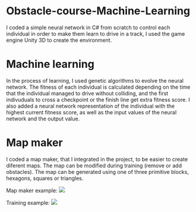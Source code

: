 # Obstacle-course-Machine-Learning
I coded a simple neural network in C# from scratch to control each individual in order to make them learn to drive in a track, I used the game engine Unity 3D to create the environment.

# Machine learning
In the process of learning, I used genetic algorithms to evolve the neural network. The fitness of each individual is calculated depending on the time that the individual managed to drive without colliding,
and the first indivuduals to cross a checkpoint or the finish line get extra fitness score. I also added a neural network representation of the individual with the highest current fitness score, as well as the input values of the neural network and the output value.

# Map maker
I coded a map maker, that I integrated in the project, to be easier to create diferent maps. The map can be modified during training (remove or add obstacles). The map can be generated using one of three primitive blocks, hexagons, squares or triangles.

Map maker example:
![](https://github.com/JotaToiro/Obstacle-course-Machine-Learning/blob/main/example1.gif)

Training example:
![](https://github.com/JotaToiro/Obstacle-course-Machine-Learning/blob/main/example2.gif)
